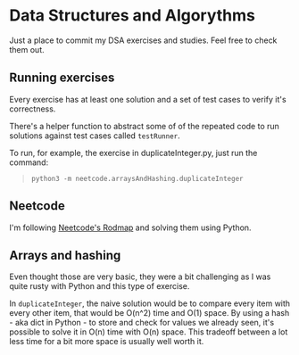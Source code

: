 # Data Structures and Algorythms

Just a place to commit my DSA exercises and studies. Feel free to check them out.

## Running exercises

Every exercise has at least one solution and a set of test cases to verify it's correctness.

There's a helper function to abstract some of of the repeated code to run solutions against test cases called `testRunner`.

To run, for example, the exercise in duplicateInteger.py, just run the command:

> `python3 -m neetcode.arraysAndHashing.duplicateInteger`

## Neetcode

I'm following [Neetcode's Rodmap](https://neetcode.io/roadmap) and solving them using Python.

## Arrays and hashing

Even thought those are very basic, they were a bit challenging as I was quite rusty with Python and this type of exercise.

In `duplicateInteger`, the naive solution would be to compare every item with every other item, that would be O(n^2) time and O(1) space. By using a hash - aka dict in Python - to store and check for values we already seen, it's possible to solve it in O(n) time with O(n) space. This tradeoff between a lot less time for a bit more space is usually well worth it.
